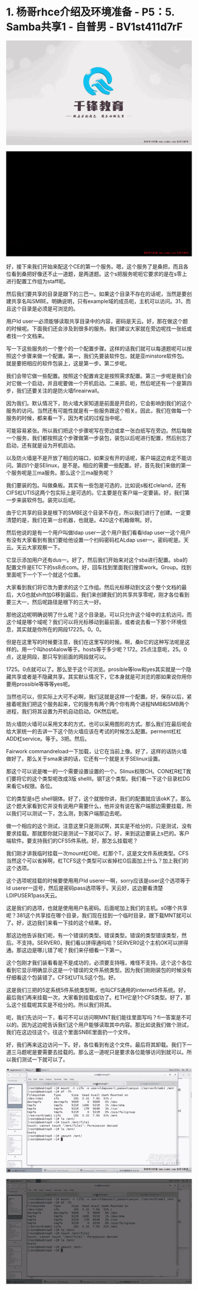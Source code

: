 # 1. 杨哥rhce介绍及环境准备 - P5：5. Samba共享1 - 自普男 - BV1st411d7rF

![](img/0f38158e651b4da9943d82d9c11a7df1_0.png)

![](img/0f38158e651b4da9943d82d9c11a7df1_1.png)

好，接下来我们开始来配这个CE的第一个服务。嗯，这个服务了是桑把，而且各位看到桑把好像还不止一道题，是两道题。这个s把服务呢呃它要求的是在s零上进行配置工作组为staff呃。

然后我们要共享的目录是跟下的三巴一。如果这个目录不存在的话呢，当然是要创建共享名叫SMBE。明确说明，只有example域的成员呃，主机可以访问。31，而且这个目录是必须是可浏览的。

用户Id user一必须能够读取共享目录中的内容，密码是天云。好，那在做这个题的时候呢。下面我们还会涉及到很多的服务。我们建议大家就在旁边呢找一张纸或者找一个文档来。

写一下这些服务的一个整个的一个配置步骤。这样的话我们就可以每道题呢可以按照这个步骤来做一个配置。第一，我们先要装软件包，就是亚minstore软件包。就是要把相应的软件包装上，这是第一步。第二步呢。

我们会带它做一些配置。按照这个配置肯定是按照需求配置。第三一步呢是我们会对它做一个启动，并且呢要做一个开机启动。二来部。呃，然后呢还有一个是第四步，我们还要关注的是防火墙fireairwall。

因为我们。默认情况下，防火墙大家知道是前面是开启的，它会影响到我们的这个服务的访问。当然还有可能性就是有一些服务跟这个相关。因此，我们在做每一个服务的时候，都来看一下，因为考试的过程当中呢。

可能容易紧张。所以我们把这个步骤呢写在旁边或拿一张白纸写在旁边。然后每做一个服务，我们都按照这个步骤做第一步装包，装包以后呢进行配置，然后别忘了启动，还有就是设为开机启动。

以及防火墙是不是开放了相应的端口，如果没有开的话呢，客户端这边肯定不能访问。第四1个是SElinux，是不是。相应的需要一些配置。好，首先我们来做的第一个服务呢是三ma服务。那么这个三ma服务呢？

我们要装的包。叫做桑板。其实有一些包是可选的，比如说s板杠cleland，还有CIFS杠UTIS这两个包实际上是可选的。它主要是在客户端一定要装。好，我们第一步来装软件包。装完以后呢。

由于它共享的目录是根下的SMBE这个目录不存在，所以我们进行了创建。一定要清楚的是，我们在第一台机器，也就是。420这个机箱做啊。好。

然后他说的是有一个用户叫做ldap user一这个用户我们看看ldap user一这个用户有没有大家看到有我们要给他设置一个扫码密码杠ALdap user一。密码呢是。天云。天云大家观察一下。

它显示添加用户还有dus一。好了，然后我们开始来对这个sba进行配置。sba的配置文件是ETC下的ss8点com。好，回车找到里面我们搜索work。Group。找到里面呢下一个下一个就这个位置。

大家看到我们将它改为要求的这个工作组。然后光标移动到文这个整个文档的最后，大G也就shift加G移到最后，我们来创建我们的共享共享零呢，刚才各位看到要三大一，然后呢路径是根下的三大一好。

那他这边呢明确说明了什么呢？这个目录是。可以只允许这个域中的主机访问，而这个域是哪个域呢？我们可以将光标移动到最前面，或者说去看一下那个环境信息，其实就是你所在的网段17225。0。0。

但是在这里写的时候要注意，我们在这里写的时候。啊，桑b它的这种写法呢是这样的。用一个叫host4alow等于。hosts等于多少呢？172。25点注意呃，25。0点，这是网段，那只写到前面的网段就可以。

1725。0点就可以了。那么至于这个可浏览。prosible等low和yes其实就是一个隐藏共享或者是不隐藏共享。其实默认情况下，它本身就是可浏览的那如果说你用你要用prossible等等等yes呢。

当然也可以，但实际上大可不必啊，我们这就是这样一个配置。好，保存以后，紧接着呢我们把这个服务起来，它的服务有两个两个你有两个进程NMB和SMB两个进程，我们将其设置为开机自动启动。OK然后呢。

防火墙防火墙可以采用文本的方式，也可以采用图形的方式。那么我们在最后呢会给大家统一的去讲一下这个防火墙应该在考试的时候怎么配置。perment杠杠ADD杠service。等于。3把。然后。

Fairwork commandreload一下加载，让它在当前上像。好了，这样的话防火墙做好了。那么关于sma来讲的话，它还有一个就是关于SElinux设置。

那这个可以说是唯一的一个需要设置设置的一个。Slinux权限CH。CON杠R杠T我们要将它的这个类型呢改成3版 shellll。钢T这个类型。我们看一下这个目录杠DG来看它s权限。各位。

它的类型是s巴 shell钢体。好了，这个就按你讲，我们的配置就应该okK了。那么这个题大家看到它并没有说用户需要什么，他并没有说在客户端那边需要挂载，所以我们可以测试一下，怎么测，到客户端那边去呢。

做一个相应的这个测试，注意这里只是测试啊，其实是不给分的，只是测试，没有要求挂载。那就那你就只是测试一下就可以了。好，来到这边要装上s巴的。客户端软件。要支持我们的CFS5件系统。好，那怎么挂载呢？

我们刚才讲我临时挂载一次mount杠O呃，杠那个T，这是文文件系统类型。CFS当然这个可以省掉啊，杠TCFS这个类型可以省掉杠O后面加上什么？加上我们的这个选项。

这个选项呢挂载的时候要使用用户ld userer一啊，sorry应该是user这个选项等于ld userer一逗号，然后是密码pass选项等于。天云好，这边要看清楚LDIPUSER1pass天云。

这是我们的选项，也就是使用用户名密码。后面呢加上我们的主机。s0哪个共享呢？381这个共享挂在哪个目录，我们现在挂到一个临时目录，跟下载MNT就可以了。好，这边我们来看一下挂的这个结果。好。

那这边他告诉我们呃，有一个错误的类型。错误类型。错误的类型错误类型，然后。不支持。SERVER0，我们看以拼得通吗哈？SERVER0这个主机OK可以拼得通。那这边是哪儿错了呢？我们来仔细看一下第一。

这个包刚才我们装看看是不是成功的，必须要支持哦，难怪不支持。这个这个各位看到它显示明确显示这是一个错误的文件系统类型。因为我们刚刚装包的时候没有仔细看这个包装错了。CFS杠UTILS这个包。好。

这是我们三把的5定系统5件系统类型啊，也叫CFS通用的internet5件系统。好，最后我们再来挂载一次，大家看到挂载成功了。杠TH它是1个CFS类型。好了，那么这个挂载呢其实是不给分的。所以我们将其。

呃，我们先访问一下，看可不可以访问啊MNT我们能往里面写吗？fi一答案是不可以的。因为这边呢告诉我们这个用户能够读取其中内容。那比如说我们做个测试，我们在这边往这个。往这个里面SNBE里面扔一个文件。

好，我们再来这边访问一下。好，各位看到有这个文件。最后将其卸载。我们下一道三马题呢是要需要去挂载的。那么这一道呢只是要求各位能够访问到就可以。所以我们测试一下就可以了。



![](img/0f38158e651b4da9943d82d9c11a7df1_3.png)

![](img/0f38158e651b4da9943d82d9c11a7df1_4.png)